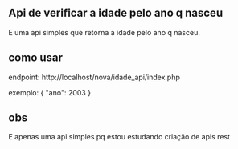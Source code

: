 ## Api de verificar a idade pelo ano q nasceu

E uma api simples que retorna a idade pelo ano q nasceu.

## como usar

endpoint:
http://localhost/nova/idade_api/index.php

exemplo:
{
 "ano": 2003
}

## obs
E  apenas uma api simples pq estou estudando criação de apis rest
